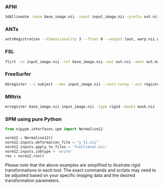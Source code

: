 ### AFNI
```bash
3dAllineate -base base_image.nii -input input_image.nii -prefix out.nii -1Dfile out.aff12.1D -twopass -cost ls -zclip -fineblur 3 -source_automask
```

### ANTs
```bash
antsRegistration --dimensionality 3 --float 0 --output [out, warp.nii.gz] --interpolation Linear --use-histogram-matching 0 --initial-moving-transform [base_image.nii, input_image.nii, 1] --transform Rigid[0.1] --metric MI[base_image.nii,input_image.nii,1,32, Regular, 0.25] --convergence [1000x500x250x0,1e-8,12] --shrink-factors 8x4x2x1 --smoothing-sigmas 3x2x1x0vox
```

### FSL
```bash
flirt -in input_image.nii -ref base_image.nii -out out.nii -omat out.mat -cost corratio -dof 6 -searchrx -180 180 -searchry -180 180 -searchrz -180 180
```

### FreeSurfer
```bash
bbregister --s subject --mov input_image.nii --init-coreg --out registered.nii.gz --lta out.lta
```

### MRtrix
```bash
mrregister base_image.nii input_image.nii -type rigid -mask1 mask.nii -nl_warp out.nii warp.nii.gz
```

### SPM using pure Python
```python
from nipype.interfaces.spm import Normalize12

norm12 = Normalize12()
norm12.inputs.deformation_file = "y_t1.nii"
norm12.inputs.apply_to_files = 'functional.nii'
norm12.inputs.jobtype = 'write'
res = norm12.run() 
```

Please note that the above examples are simplified to illustrate rigid transformations in each tool. The exact commands and scripts may need to be adjusted based on your specific imaging data and the desired transformation parameters.
